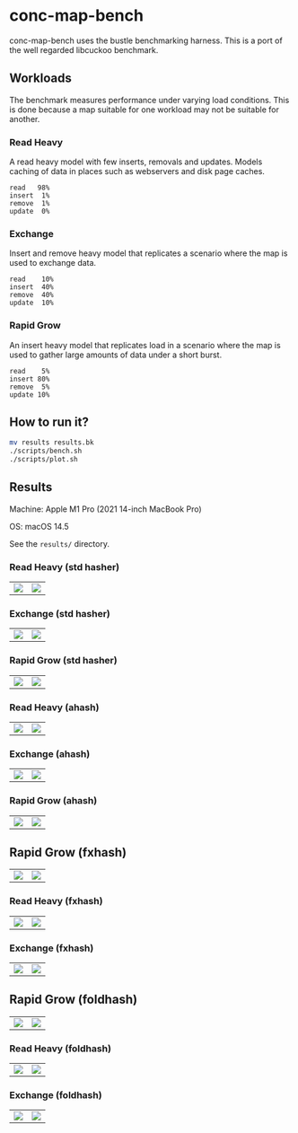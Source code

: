 # conc-map-bench

conc-map-bench uses the bustle benchmarking harness. This is a port of the well regarded libcuckoo benchmark.

## Workloads

The benchmark measures performance under varying load conditions. This is done
because a map suitable for one workload may not be suitable for another.

### Read Heavy

A read heavy model with few inserts, removals and updates. Models caching of data in places such as webservers and disk page caches.
```
read   98%
insert  1%
remove  1%
update  0%
```

### Exchange

Insert and remove heavy model that replicates a scenario where the map is used to exchange data.
```
read    10%
insert  40%
remove  40%
update  10%
```

### Rapid Grow

An insert heavy model that replicates load in a scenario where the map is used to gather large amounts of data under a short burst.
```
read    5%
insert 80%
remove  5%
update 10%
```

## How to run it?

```sh
mv results results.bk
./scripts/bench.sh
./scripts/plot.sh
```

## Results

Machine: Apple M1 Pro (2021 14-inch MacBook Pro)

OS: macOS 14.5

See the `results/` directory.

### Read Heavy (std hasher)
| | |
:-------------------------:|:-------------------------:
![](results/ReadHeavy.std.throughput.svg) | ![](results/ReadHeavy.std.latency.svg)

### Exchange (std hasher)
| | |
:-------------------------:|:-------------------------:
![](results/Exchange.std.throughput.svg) | ![](results/Exchange.std.latency.svg)

### Rapid Grow (std hasher)
| | |
:-------------------------:|:-------------------------:
![](results/RapidGrow.std.throughput.svg) | ![](results/RapidGrow.std.latency.svg)

### Read Heavy (ahash)
| | |
:-------------------------:|:-------------------------:
![](results/ReadHeavy.ahash.throughput.svg) | ![](results/ReadHeavy.ahash.latency.svg)

### Exchange (ahash)
| | |
:-------------------------:|:-------------------------:
![](results/Exchange.ahash.throughput.svg) | ![](results/Exchange.ahash.latency.svg)

### Rapid Grow (ahash)
| | |
:-------------------------:|:-------------------------:
![](results/RapidGrow.ahash.throughput.svg) | ![](results/RapidGrow.ahash.latency.svg)

## Rapid Grow (fxhash)
| | |
:-------------------------:|:-------------------------:
![](results/RapidGrow.fxhash.throughput.svg) | ![](results/RapidGrow.fxhash.latency.svg)

### Read Heavy (fxhash)
| | |
:-------------------------:|:-------------------------:
![](results/ReadHeavy.fxhash.throughput.svg) | ![](results/ReadHeavy.fxhash.latency.svg)

### Exchange (fxhash)
| | |
:-------------------------:|:-------------------------:
![](results/Exchange.fxhash.throughput.svg) | ![](results/Exchange.fxhash.latency.svg)

## Rapid Grow (foldhash)
| | |
:-------------------------:|:-------------------------:
![](results/RapidGrow.foldhash.throughput.svg) | ![](results/RapidGrow.foldhash.latency.svg)

### Read Heavy (foldhash)
| | |
:-------------------------:|:-------------------------:
![](results/ReadHeavy.foldhash.throughput.svg) | ![](results/ReadHeavy.foldhash.latency.svg)

### Exchange (foldhash)
| | |
:-------------------------:|:-------------------------:
![](results/Exchange.foldhash.throughput.svg) | ![](results/Exchange.foldhash.latency.svg)
